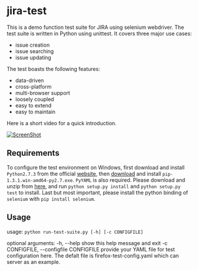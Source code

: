 jira-test
=========

This is a demo function test suite for JIRA using selenium webdriver. 
The test suite is written in Python using unittest. It covers three 
major use cases: 

* issue creation
* issue searching
* issue updating

The test boasts the following features:

* data-driven
* cross-platform
* multi-browser support
* loosely coupled
* easy to extend
* easy to maintain

Here is a short video for a quick introduction.

[![ScreenShot](https://raw.github.com/yadongwen/misc-scripts/master/screenshot.jpg)](http://youtu.be/vt5fpE0bzSY)

## Requirements

To configure the test environment on Windows,
first download and install `Python2.7.3` from the official 
[website](http://www.python.org/download/releases/2.7.3/), 
then [download](http://www.lfd.uci.edu/~gohlke/pythonlibs/#pip) and 
install `pip-1.3.1.win-amd64-py2.7.‌exe`.
`PyYAML` is also required. Please download and unzip from 
[here](http://pyyaml.org/download/pyyaml/PyYAML-3.10.zip), and 
run `python setup.py install` and `python setup.py test` to install.
Last but most important, please install the python binding of
`selenium` with `pip install selenium`.


## Usage

usage: `python run-test-suite.py [-h] [-c CONFIGFILE]`

optional arguments:
  -h, --help            show this help message and exit
  -c CONFIGFILE, --configfile CONFIGFILE
                        provide your YAML file for test configuration here.
                        The defalt file is firefox-test-config.yaml which can
                        server as an example.

